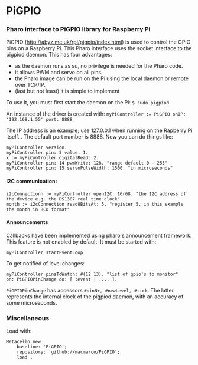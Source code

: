 # PiGPIO
### Pharo interface to PiGPIO library for Raspberry Pi

PiGPIO (http://abyz.me.uk/rpi/pigpio/index.html) is used to control the GPIO pins on a Raspberry Pi. This Pharo interface uses the socket interface to the pigpiod daemon. This has four advantages:
- as the daemon runs as su, no privilege is needed for the Pharo code.
- it allows PWM and servo on all pins.
- the Pharo image can be run on the Pi using the local daemon or remote over TCP/IP.
- (last but not least) it is simple to implement

To use it, you must first start the daemon on the Pi:
`$ sudo pigpiod`

An instance of the driver is created with:
`myPiController := PiGPIO onIP: '192.168.1.55' port: 8888`

The IP address is an example; use 127.0.0.1 when running on the Rapberry Pi itself. . The default port number is 8888.
Now you can do things like:
 ```smalltalk
 myPiController version.
 myPiController pin: 5 value: 1.
 x := myPiController digitalRead: 2.
 myPiController pin: 14 pwmWrite: 128. "range default 0 - 255"
 myPiController pin: 15 servoPulseWidth: 1500. "in microseconds"
```
#### I2C communication:
```
i2cConnectionn := myPiController openI2C: 16r68. "the I2C address of the device e.g. the DS1307 real time clock"
month := i2cConnection read8BitsAt: 5. "register 5, in this example the month in BCD format"
```



#### Announcements

Callbacks have been implemented using pharo's announcement framework. This feature is not enabled by default. It must be started with:

```myPiController startEventLoop```

To get notified of level changes:

```smalltalk
myPiController pinsToWatch: #(12 13). "list of gpio's to monitor"
on: PiGPIOPinChange do: [ :event | .... ].
```
```PiGPIOPinChange``` has accessors ```#pinNr, #newLevel, #tick```. The latter represents the internal clock of the pigpiod daemon, with an accuracy of some microseconds.
### Miscellaneous
Load with:
```smalltalk
Metacello new 
	baseline: 'PiGPIO';
	repository: 'github://macmarco/PiGPIO';
	load .
 ```

